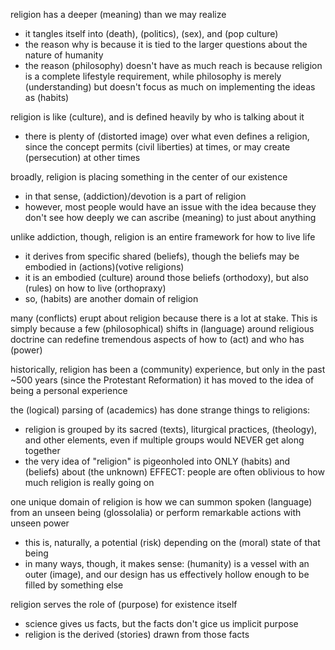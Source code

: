 
religion has a deeper (meaning) than we may realize
- it tangles itself into (death), (politics), (sex), and (pop culture)
- the reason why is because it is tied to the larger questions about the nature of humanity
- the reason (philosophy) doesn't have as much reach is because religion is a complete lifestyle requirement, while philosophy is merely (understanding) but doesn't focus as much on implementing the ideas as (habits)

religion is like (culture), and is defined heavily by who is talking about it
- there is plenty of (distorted image) over what even defines a religion, since the concept permits (civil liberties) at times, or may create (persecution) at other times

broadly, religion is placing something in the center of our existence
- in that sense, (addiction)/devotion is a part of religion
- however, most people would have an issue with the idea because they don't see how deeply we can ascribe (meaning) to just about anything

unlike addiction, though, religion is an entire framework for how to live life
- it derives from specific shared (beliefs), though the beliefs may be embodied in (actions)(votive religions)
- it is an embodied (culture) around those beliefs (orthodoxy), but also (rules) on how to live (orthopraxy)
- so, (habits) are another domain of religion

many (conflicts) erupt about religion because there is a lot at stake. This is simply because a few (philosophical) shifts in (language) around religious doctrine can redefine tremendous aspects of how to (act) and who has (power)

historically, religion has been a (community) experience, but only in the past ~500 years (since the Protestant Reformation) it has moved to the idea of being a personal experience

the (logical) parsing of (academics) has done strange things to religions:
- religion is grouped by its sacred (texts), liturgical practices, (theology), and other elements, even if multiple groups would NEVER get along together
- the very idea of "religion" is pigeonholed into ONLY (habits) and (beliefs) about (the unknown)
EFFECT: people are often oblivious to how much religion is really going on

one unique domain of religion is how we can summon spoken (language) from an unseen being (glossolalia) or perform remarkable actions with unseen power
- this is, naturally, a potential (risk) depending on the (moral) state of that being
- in many ways, though, it makes sense: (humanity) is a vessel with an outer (image), and our design has us effectively hollow enough to be filled by something else

religion serves the role of (purpose) for existence itself
- science gives us facts, but the facts don't gice us implicit purpose
- religion is the derived (stories) drawn from those facts